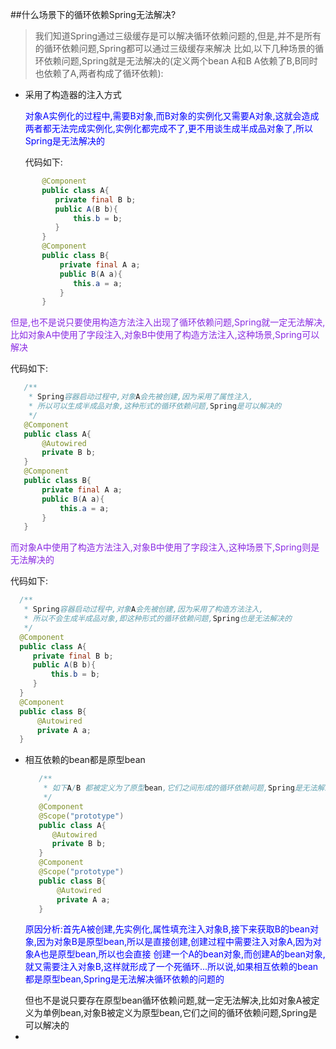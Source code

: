 ##什么场景下的循环依赖Spring无法解决?
> 我们知道Spring通过三级缓存是可以解决循环依赖问题的,但是,并不是所有的循环依赖问题,Spring都可以通过三级缓存来解决
> 比如,以下几种场景的循环依赖问题,Spring就是无法解决的(定义两个bean A和B A依赖了B,B同时也依赖了A,两者构成了循环依赖):
+ 采用了构造器的注入方式
   <p style="color: blue">对象A实例化的过程中,需要B对象,而B对象的实例化又需要A对象,这就会造成两者都无法完成实例化,实例化都完成不了,更不用谈生成半成品对象了,所以Spring是无法解决的</p>代码如下:
 ```java
        @Component
        public class A{
           private final B b;
           public A(B b){
               this.b = b;
           }
        }
        @Component
        public class B{
            private final A a;
            public B(A a){
               this.a = a;
            }
        }
 ```
   <p style="color: blueviolet">但是,也不是说只要使用构造方法注入出现了循环依赖问题,Spring就一定无法解决,比如对象A中使用了字段注入,对象B中使用了构造方法注入,这种场景,Spring可以解决</p>代码如下: 

  ```java
     /**
      * Spring容器启动过程中,对象A会先被创建,因为采用了属性注入,
      * 所以可以生成半成品对象,这种形式的循环依赖问题,Spring是可以解决的
      */
     @Component
     public class A{
         @Autowired
         private B b;
     }
     @Component
     public class B{
         private final A a;
         public B(A a){
             this.a = a;
         }
     }
  ``` 
   <p style="color: blueviolet">而对象A中使用了构造方法注入,对象B中使用了字段注入,这种场景下,Spring则是无法解决的</p>代码如下:

   ```java
     /**
      * Spring容器启动过程中,对象A会先被创建,因为采用了构造方法注入,
      * 所以不会生成半成品对象,即这种形式的循环依赖问题,Spring也是无法解决的
      */
     @Component
     public class A{ 
        private final B b;
        public A(B b){
            this.b = b;
        }
     }
     @Component
     public class B{
         @Autowired
         private A a;
     }
   ```

+ 相互依赖的bean都是原型bean 
  ```java
     /**
      * 如下A/B 都被定义为了原型bean,它们之间形成的循环依赖问题,Spring是无法解决的
      */
     @Component
     @Scope("prototype")
     public class A{
        @Autowired
        private B b;
     }
     @Component
     @Scope("prototype")
     public class B{
         @Autowired
         private A a;
     }
  ```
  <p style="color: blue">原因分析:首先A被创建,先实例化,属性填充注入对象B,接下来获取B的bean对象,因为对象B是原型bean,所以是直接创建,创建过程中需要注入对象A,因为对象A也是原型bean,所以也会直接
  创建一个A的bean对象,而创建A的bean对象,就又需要注入对象B,这样就形成了一个死循环...所以说,如果相互依赖的bean都是原型bean,Spring是无法解决循环依赖的问题的</p>
  但也不是说只要存在原型bean循环依赖问题,就一定无法解决,比如对象A被定义为单例bean,对象B被定义为原型bean,它们之间的循环依赖问题,Spring是可以解决的
  
+ 


[//]: # ( 3. 采用`@DependsOn`注解而导致的循环依赖)
[//]: # ( 4. 采用`@Async`注解)